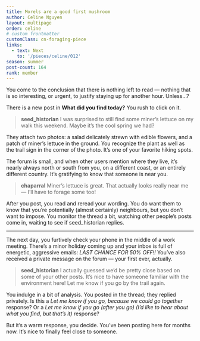 ```yaml
---
title: Morels are a good first mushroom
author: Celine Nguyen
layout: multipage
order: celine
# custom frontmatter
customClass: cn-foraging-piece
links:
  - text: Next
    to: '/pieces/celine/012'
season: summer
post-count: 164
rank: member
---
```


You come to the conclusion that there is nothing left to read — nothing that is so interesting, or urgent, to justify staying up for another hour. Unless…?

There is a new post in **What did you find today?** You rush to click on it.

> **seed_historian** I was surprised to still find some miner’s lettuce on my walk this weekend. Maybe it’s the cool spring we had?

They attach two photos: a salad delicately strewn with edible flowers, and a patch of miner’s lettuce in the ground. You recognize the plant as well as the trail sign in the corner of the photo. It’s one of your favorite hiking spots.

The forum is small, and when other users mention where they live, it’s nearly always north or south from you, on a different coast, or an entirely different country. It’s gratifying to know that someone is near you.

> **chaparral** Miner’s lettuce is great. That actually looks really near me — I’ll have to forage some too!

After you post, you read and reread your wording. You do want them to know that you’re potentially (almost certainly) neighbours, but you don’t want to impose. You monitor the thread a bit, watching other people’s posts come in, waiting to see if seed_historian replies.

---

The next day, you furtively check your phone in the middle of a work meeting. There’s a minor holiday coming up and your inbox is full of energetic, aggressive emails: *LAST CHANCE FOR 50% OFF!!* You’ve also received a private message on the forum — your first ever, actually.

> **seed_historian** I actually guessed we’d be pretty close based on some of your other posts. It’s nice to have someone familiar with the environment here! Let me know if you go by the trail again.

You indulge in a bit of analysis. You posted in the thread; they replied privately. Is this a *Let me know if you go, because we could go together* response? Or a *Let me know if you go (after you go) (I’d like to hear about what you find, but that’s it)* response?

But it’s a warm response, you decide. You’ve been posting here for months now. It’s nice to finally feel close to someone.
